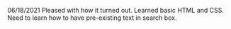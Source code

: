 06/18/2021
Pleased with how it turned out. Learned basic HTML and CSS. Need to learn how to have pre-existing text in search box.